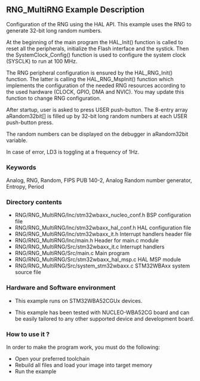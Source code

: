 ## <b>RNG_MultiRNG Example Description</b>
  
Configuration of the RNG using the HAL API. This example uses the RNG to generate 32-bit long random numbers.

At the beginning of the main program the HAL_Init() function is called to reset 
all the peripherals, initialize the Flash interface and the systick.
Then the SystemClock_Config() function is used to configure the system
clock (SYSCLK) to run at 100 MHz.

The RNG peripheral configuration is ensured by the HAL_RNG_Init() function.
The latter is calling the HAL_RNG_MspInit() function which implements
the configuration of the needed RNG resources according to the used hardware (CLOCK, 
GPIO, DMA and NVIC). You may update this function to change RNG configuration.

After startup, user is asked to press USER push-button.
The 8-entry array aRandom32bit[] is filled up by 32-bit long random numbers 
at each USER push-button press.

 
The random numbers can be displayed on the debugger in aRandom32bit variable.

In case of error, LD3 is toggling at a frequency of 1Hz.

### <b>Keywords</b>

Analog, RNG, Random, FIPS PUB 140-2, Analog Random number generator, Entropy, Period

### <b>Directory contents</b> 

  - RNG/RNG_MultiRNG/Inc/stm32wbaxx_nucleo_conf.h     BSP configuration file
  - RNG/RNG_MultiRNG/Inc/stm32wbaxx_hal_conf.h        HAL configuration file
  - RNG/RNG_MultiRNG/Inc/stm32wbaxx_it.h              Interrupt handlers header file
  - RNG/RNG_MultiRNG/Inc/main.h                       Header for main.c module
  - RNG/RNG_MultiRNG/Src/stm32wbaxx_it.c              Interrupt handlers
  - RNG/RNG_MultiRNG/Src/main.c                       Main program
  - RNG/RNG_MultiRNG/Src/stm32wbaxx_hal_msp.c         HAL MSP module 
  - RNG/RNG_MultiRNG/Src/system_stm32wbaxx.c          STM32WBAxx system source file

     
### <b>Hardware and Software environment</b> 

  - This example runs on STM32WBA52CGUx devices.
  
  - This example has been tested with NUCLEO-WBA52CG board and can be
    easily tailored to any other supported device and development board.

### <b>How to use it ?</b> 

In order to make the program work, you must do the following:

 - Open your preferred toolchain 
 - Rebuild all files and load your image into target memory
 - Run the example
 
